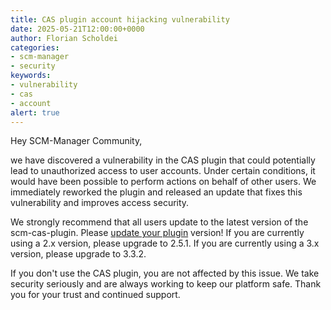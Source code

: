 ```yaml
---
title: CAS plugin account hijacking vulnerability
date: 2025-05-21T12:00:00+0000
author: Florian Scholdei
categories:
- scm-manager
- security
keywords:
- vulnerability
- cas
- account
alert: true
---
```


Hey SCM-Manager Community,

we have discovered a vulnerability in the CAS plugin that could potentially lead to unauthorized access to user accounts.
Under certain conditions, it would have been possible to perform actions on behalf of other users.
We immediately reworked the plugin and released an update that fixes this vulnerability and improves access security.

We strongly recommend that all users update to the latest version of the scm-cas-plugin. Please [update your plugin](https://scm-manager.org/plugins/scm-cas-plugin/releases/) version!
If you are currently using a 2.x version, please upgrade to 2.5.1.
If you are currently using a 3.x version, please upgrade to 3.3.2.

If you don't use the CAS plugin, you are not affected by this issue. 
We take security seriously and are always working to keep our platform safe. Thank you for your trust and continued support.
